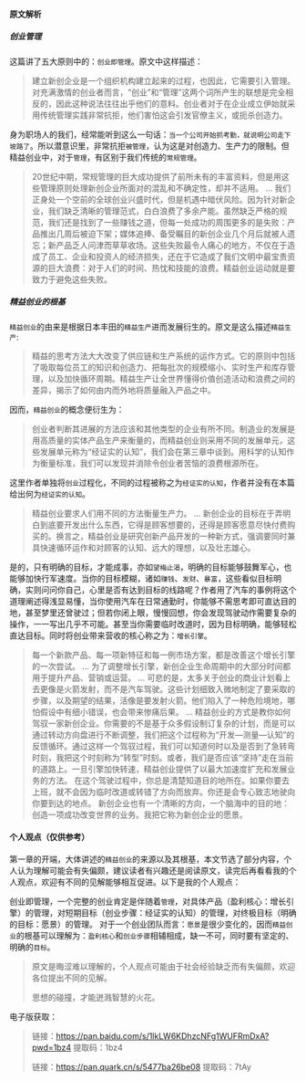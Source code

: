 #### 原文解析

##### 创业管理

这篇讲了五大原则中的：`创业即管理`。原文中这样描述：

>建立新创企业是一个组织机构建立起来的过程，也因此，它需要引入管理。对充满激情的创业者而言，“创业”和“管理”这两个词所产生的联想是完全相反的，因此这种说法往往出乎他们的意料。创业者对于在企业成立伊始就采用传统管理实践非常抗拒，他们害怕这会引发官僚主义，或扼杀创造力。

身为职场人的我们，经常能听到这么一句话：`当一个公司开始抓考勤，就说明公司走下坡路了`。所以潜意识里，非常抗拒`被管理`，认为这是对创造力、生产力的限制。但精益创业中，对于`管理`，有区别于我们传统的`常规管理`。

>20世纪中期，常规管理的巨大成功提供了前所未有的丰富资料，但是用这些管理原则处理新创企业所面对的混乱和不确定性，却并不适用。
>...
>我们正身处一个空前的全球创业兴盛时代，但是机遇中暗伏风险。因为针对新企业，我们缺乏清晰的管理范式，白白浪费了多余产能。虽然缺乏严格的规范，我们还是找到了一些赚钱之道，但每一处成功的周围更多的是失败：产品推出几周后被迫下架；媒体追捧、备受瞩目的新创企业几个月后就被人遗忘；新产品乏人问津而草草收场。这些失败最令人痛心的地方，不仅在于造成了员工、企业和投资人的经济损失，还在于它造成了我们文明中最宝贵资源的巨大浪费：对于人们的时间、热忱和技能的浪费。精益创业运动就是要致力于避免这些失败。

##### 精益创业的根基

`精益创业`的由来是根据日本丰田的`精益生产`进而发展衍生的。原文是这么描述`精益生产`:

>精益的思考方法大大改变了供应链和生产系统的运作方式。它的原则中包括了吸取每位员工的知识和创造力、把每批次的规模缩小、实时生产和库存管理，以及加快循环周期。精益生产让全世界懂得价值创造活动和浪费之间的差异，揭示了如何由内而外地将质量融入产品之中。

因而，`精益创业`的概念便衍生为：

>创业者判断其进展的方法应该和其他类型的企业有所不同。制造业的发展是用高质量的实体产品生产来衡量的，而精益创业则采用不同的发展单元，这些发展单元称为“经证实的认知”，我们会在第三章中谈到。用科学的认知作为衡量标准，我们可以发现并消除令创业者苦恼的浪费根源所在。

这里作者单独将`创业`过程化，不同的过程被称之为`经证实的认知`，作者并没有在本篇给出何为`经证实的认知`。

>精益创业要求人们用不同的方法衡量生产力。
>...
>新创企业的目标在于弄明白到底要开发出什么东西，它得是顾客想要的，还得是顾客愿意尽快付费购买的。换言之，精益创业是研究创新产品开发的一种新方式，强调要同时兼具快速循环运作和对顾客的认知、远大的理想，以及壮志雄心。

是的，只有明确的目标，才能成事，亦如`望梅止渴`，明确的目标能够鼓舞军心，也能够加快行军速度。当你的目标模糊，诸如`赚钱`、`发财`、`暴富`，这些看似目标明确，实则问问你自己，心里是否有达到目标的线路呢？作者用了汽车的事例将这个道理阐述得浅显易懂，当你使用汽车在日常通勤时，你能够不需思考即可直达目的地，甚至梦里还曾驶过；但若你闭上眼，慢慢回想，你会发现驾驶动作需要复杂的操作，一一写出几乎不可能。甚至当你需要临时改道时，因为目标明确，能够轻松直达目标。同时将创业带来营收的核心称之为：`增长引擎`。

>每一个新款产品、每一项新特征和每一例市场方案，都是改善这个增长引擎的一次尝试。
>...
>为了调整增长引擎，新创企业生命周期中的大部分时间都用于提升产品、营销或运营。
>...
>可悲的是，太多关于创业的商业计划看上去更像是火箭发射，而不是汽车驾驶。这些计划细致入微地制定了要采取的步骤，以及期望的结果，活像是要发射火箭。他们陷入了一种危险境地，哪怕假设中有细小错误，也会带来惨痛后果。
>...
>精益创业的方式是教你如何驾驭一家新创企业。你需要的不是基于众多假设制订复杂的计划，而是可以通过转动方向盘进行不断调整，我们把这个过程称为“开发—测量—认知”的反馈循环。通过这样一个驾驭过程，我们可以知道何时以及是否到了急转弯时刻，我把这个时刻称为“转型”时刻。或者，我们是否应该“坚持”走在当前的道路上。一旦引擎加快转速，精益创业提供了以最大加速度扩充和发展业务的方法。
>在这个驾驶过程中，你总是清楚知道目的地所在。如果你要去上班，就不会因为临时改道或转错了方向而放弃。你还是会专心致志地驶向你要到达的地点。
新创企业也有一个清晰的方向，一个脑海中的目的地：创造一项成功改变世界的业务。我把它称为新创企业的愿景。

#### 个人观点（仅供参考）

第一章的开端，大体讲述的`精益创业`的来源以及其根基，本文节选了部分内容，个人认为理解可能会有失偏颇，建议读者有兴趣还是阅读原文，读完后再看看我的个人观点，欢迎有不同的见解能够相互促进。以下是我的个人观点：

创业即管理，一个完整的创业肯定是伴随着`管理`，对具体产品（盈利核心：增长引擎）的管理，对短期目标（创业步骤：经证实的认知）的管理，对终极目标（明确的目标：愿景）的管理。
对于一个创业团队而言：`愿景`是很少变化的，因而`精益创业`的根基可以理解为：`盈利核心`和`创业步骤`相辅相成，缺一不可，同时要有坚定的、明确的`目标`。

>原文是晦涩难以理解的，个人观点可能由于社会经验缺乏而有失偏颇，欢迎各位提出不同的见解。
>
>思想的碰撞，才能迸溅智慧的火花。

电子版获取：
>
>链接：https://pan.baidu.com/s/1lkLW6KDhzcNFg1WUFRmDxA?pwd=1bz4 提取码：1bz4
>
>链接：https://pan.quark.cn/s/5477ba26be08 提取码：7tAy
